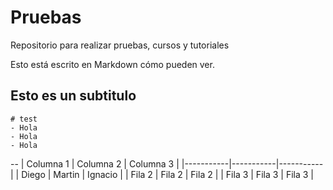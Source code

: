 # Pruebas
Repositorio para realizar pruebas, cursos y tutoriales

Esto está escrito en Markdown cómo pueden ver. 

## Esto es un subtitulo



``` 
# test 
- Hola
- Hola
- Hola
```
--
| Columna 1 | Columna 2 | Columna 3 |
|-----------|-----------|-----------|
| Diego | Martin | Ignacio |
| Fila 2 | Fila 2 | Fila 2 | 
| Fila 3 | Fila 3 | Fila 3 | 
